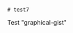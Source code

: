                                                                                                                                                                                                                                                                                                                                                                        # test7
Test "graphical-gist"
